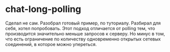 # chat-long-polling

Сделал не сам. Разобрал готовый пример, по туториалу. Разбирал для себя, хотел попробовать.
Этот подход отличается от polling тем, что производится значительно меньше запросов к серверу.
Но минус в том, что есть ограничение по количеству одновременно открытых сетевых соединений, в которое можно упереться.
